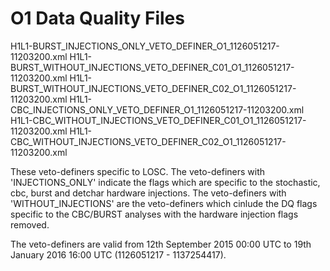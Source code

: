 # O1 Data Quality Files

H1L1-BURST_INJECTIONS_ONLY_VETO_DEFINER_O1_1126051217-11203200.xml
H1L1-BURST_WITHOUT_INJECTIONS_VETO_DEFINER_C01_O1_1126051217-11203200.xml
H1L1-BURST_WITHOUT_INJECTIONS_VETO_DEFINER_C02_O1_1126051217-11203200.xml
H1L1-CBC_INJECTIONS_ONLY_VETO_DEFINER_O1_1126051217-11203200.xml
H1L1-CBC_WITHOUT_INJECTIONS_VETO_DEFINER_C01_O1_1126051217-11203200.xml
H1L1-CBC_WITHOUT_INJECTIONS_VETO_DEFINER_C02_O1_1126051217-11203200.xml

These veto-definers specific to LOSC. The veto-definers with 'INJECTIONS_ONLY' indicate the flags which are specific to the stochastic, cbc, burst and detchar hardware injections. The veto-definers with 'WITHOUT_INJECTIONS' are the veto-definers which cinlude the DQ flags specific to the CBC/BURST analyses with the hardware injection flags removed. 

The veto-definers are valid from 12th September 2015 00:00 UTC to 19th January 2016 16:00 UTC (1126051217 - 1137254417).
